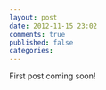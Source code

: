 ```yaml
---
layout: post
date: 2012-11-15 23:02
comments: true
published: false
categories:
---
```


First post coming soon!
